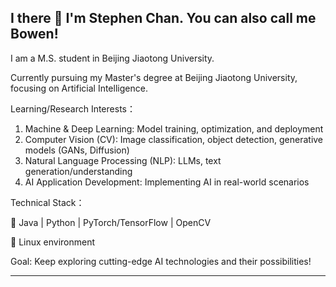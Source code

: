 ## I there 👋 I'm Stephen Chan. You can also call me Bowen!

I am a M.S. student in Beijing Jiaotong University.

Currently pursuing my Master's degree at Beijing Jiaotong University, focusing on Artificial Intelligence.

Learning/Research Interests：

1) Machine & Deep Learning: Model training, optimization, and deployment
2) Computer Vision (CV): Image classification, object detection, generative models (GANs, Diffusion)
3) Natural Language Processing (NLP): LLMs, text generation/understanding
4) AI Application Development: Implementing AI in real-world scenarios

Technical Stack：

🔹 Java | Python | PyTorch/TensorFlow | OpenCV 

🔹 Linux environment

Goal: Keep exploring cutting-edge AI technologies and their possibilities!

<hr>
